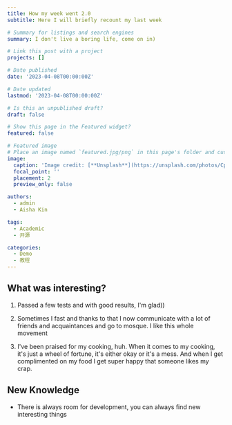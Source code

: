 ```yaml
---
title: How my week went 2.0
subtitle: Here I will briefly recount my last week

# Summary for listings and search engines
summary: I don't live a boring life, come on in)

# Link this post with a project
projects: []

# Date published
date: '2023-04-08T00:00:00Z'

# Date updated
lastmod: '2023-04-08T00:00:00Z'

# Is this an unpublished draft?
draft: false

# Show this page in the Featured widget?
featured: false

# Featured image
# Place an image named `featured.jpg/png` in this page's folder and customize its options here.
image:
  caption: 'Image credit: [**Unsplash**](https://unsplash.com/photos/CpkOjOcXdUY)'
  focal_point: ''
  placement: 2
  preview_only: false

authors:
  - admin
  - Aisha Kin

tags:
  - Academic
  - 开源

categories:
  - Demo
  - 教程
---
```



## What was interesting?

1. Passed a few tests and with good results, I'm glad))

2. Sometimes I fast and thanks to that I now communicate with a lot of friends and acquaintances and go to mosque. I like this whole movement

3. I've been praised for my cooking, huh. When it comes to my cooking, it's just a wheel of fortune, it's either okay or it's a mess. And when I get complimented on my food I get super happy that someone likes my crap.


## New Knowledge

- There is always room for development, you can always find new interesting things
